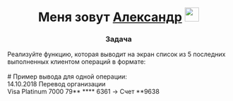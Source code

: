 <h1 align="center">Меня зовут <a href="#" target="_blank">Александр</a> 
<img src="https://github.com/blackcater/blackcater/raw/main/images/Hi.gif" height="32"/></h1>
<h3 align="center">Задача</h3>
<div>
Реализуйте функцию, которая выводит на экран список из 5 последних выполненных клиентом операций в формате:
</div>
<br> 
<div># Пример вывода для одной операции:</div>
<div>14.10.2018 Перевод организации</div>
<div>Visa Platinum 7000 79** **** 6361 -> Счет **9638</div>
